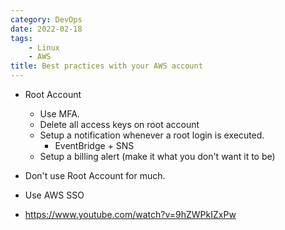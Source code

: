 ```yaml
---
category: DevOps
date: 2022-02-18
tags:
    - Linux
    - AWS
title: Best practices with your AWS account
---
```


- Root Account
  - Use MFA. 
  - Delete all access keys on root account
  - Setup a notification whenever a root login is executed.
    - EventBridge + SNS
  - Setup a billing alert (make it what you don't want it to be)

- Don't use Root Account for much.

- Use AWS SSO
- https://www.youtube.com/watch?v=9hZWPkIZxPw